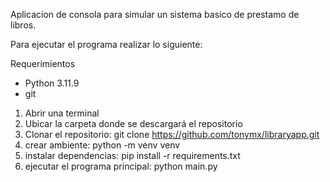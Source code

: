 Aplicacion de consola para simular un sistema basico de prestamo de libros.

Para ejecutar el programa realizar lo siguiente:

Requerimientos
- Python 3.11.9
- git

1) Abrir una terminal
2) Ubicar la carpeta donde se descargará el repositorio
3) Clonar el repositorio: git clone https://github.com/tonymx/libraryapp.git
4) crear ambiente: python -m venv venv
5) instalar dependencias: pip install -r requirements.txt
6) ejecutar el programa principal: python main.py
